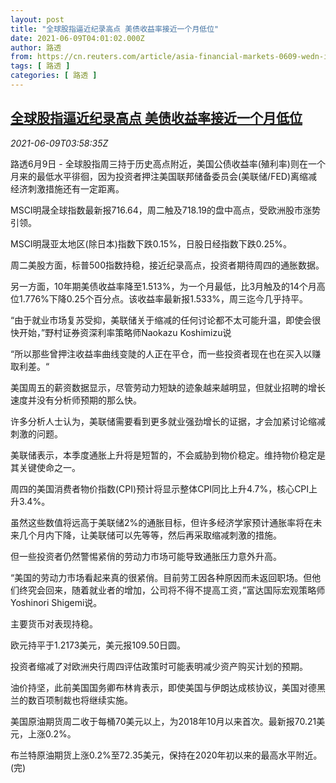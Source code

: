 ```yaml
---
layout: post
title: "全球股指逼近纪录高点 美债收益率接近一个月低位"
date: 2021-06-09T04:01:02.000Z
author: 路透
from: https://cn.reuters.com/article/asia-financial-markets-0609-wedn-idCNKCS2DL08V
tags: [ 路透 ]
categories: [ 路透 ]
---
```

<!--1623211262000-->
[全球股指逼近纪录高点 美债收益率接近一个月低位](https://cn.reuters.com/article/asia-financial-markets-0609-wedn-idCNKCS2DL08V)
------

<div>
<div><i>2021-06-09T03:58:35Z</i></div><p>路透6月9日 - 全球股指周三持于历史高点附近，美国公债收益率(殖利率)则在一个月来的最低水平徘徊，因为投资者押注美国联邦储备委员会(美联储/FED)离缩减经济刺激措施还有一定距离。</p><p>MSCI明晟全球指数最新报716.64，周二触及718.19的盘中高点，受欧洲股市涨势引领。</p><p>MSCI明晟亚太地区(除日本)指数下跌0.15%，日股日经指数下跌0.25%。</p><p>周二美股方面，标普500指数持稳，接近纪录高点，投资者期待周四的通胀数据。</p><p>另一方面，10年期美债收益率降至1.513%，为一个月最低，比3月触及的14个月高位1.776%下降0.25个百分点。该收益率最新报1.533%，周三迄今几乎持平。</p><p>“由于就业市场复苏受抑，美联储关于缩减的任何讨论都不太可能升温，即使会很快开始，”野村证券资深利率策略师Naokazu Koshimizu说</p><p>“所以那些曾押注收益率曲线变陡的人正在平仓，而一些投资者现在也在买入以赚取利差。“</p><p>美国周五的薪资数据显示，尽管劳动力短缺的迹象越来越明显，但就业招聘的增长速度并没有分析师预期的那么快。</p><p>许多分析人士认为，美联储需要看到更多就业强劲增长的证据，才会加紧讨论缩减刺激的问题。</p><p>美联储表示，本季度通胀上升将是短暂的，不会威胁到物价稳定。维持物价稳定是其关键使命之一。</p><p>周四的美国消费者物价指数(CPI)预计将显示整体CPI同比上升4.7%，核心CPI上升3.4%。</p><p>虽然这些数值将远高于美联储2%的通胀目标，但许多经济学家预计通胀率将在未来几个月内下降，让美联储可以先等等，然后再采取缩减刺激的措施。</p><p>但一些投资者仍然警惕紧俏的劳动力市场可能导致通胀压力意外升高。</p><p>“美国的劳动力市场看起来真的很紧俏。目前劳工因各种原因而未返回职场。但他们终究会回来，随着就业者的增加，公司将不得不提高工资，”富达国际宏观策略师Yoshinori Shigemi说。</p><p>主要货币对表现持稳。</p><p>欧元持平于1.2173美元，美元报109.50日圆。</p><p>投资者缩减了对欧洲央行周四评估政策时可能表明减少资产购买计划的预期。</p><p>油价持坚，此前美国国务卿布林肯表示，即使美国与伊朗达成核协议，美国对德黑兰的数百项制裁也将继续实施。</p><p>美国原油期货周二收于每桶70美元以上，为2018年10月以来首次。最新报70.21美元，上涨0.2%。</p><p>布兰特原油期货上涨0.2%至72.35美元，保持在2020年初以来的最高水平附近。(完)</p>
</div>
